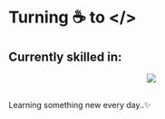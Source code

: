 # Turning ☕ to </> 
## Currently skilled in:
<p align="center">
  <a href="https://skillicons.dev">
    <img src="https://skillicons.dev/icons?i=azure,bash,bootstrap,c,css,express,git,github,html,ai,js,linux,mongodb,mysql,nodejs,postman,powershell,pug,py,react,vscode" />
  </a>
</p>
<br/>
Learning something new every day..✨

